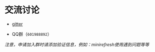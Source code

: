 # 交流讨论

- [gitter](https://gitter.im/minirefreshjs/minirefresh)

- QQ群（`601988892`）

_注意，申请加入群时请添加验证信息，例如：minirefresh使用遇到问题等等_